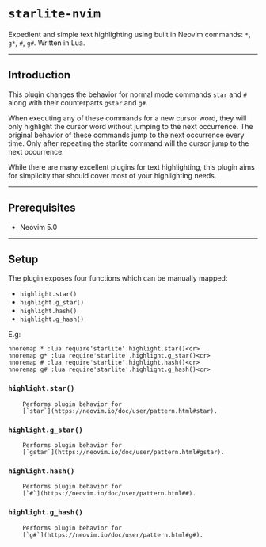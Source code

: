 # `starlite-nvim`
Expedient and simple text highlighting using built in Neovim commands: 
`*`, `g*`, `#`, `g#`. Written in Lua.

---

## Introduction

This plugin changes the behavior for normal mode commands `star` and `#`
along with their counterparts `gstar` and `g#`.

When executing any of these commands for a new cursor word, they will only
highlight the cursor word without jumping to the next occurrence. The
original behavior of these commands jump to the next occurrence every time.
Only after repeating the starlite command will the cursor jump to the next
occurrence.

While there are many excellent plugins for text highlighting, this plugin aims
for simplicity that should cover most of your highlighting needs.

---

## Prerequisites

- Neovim 5.0

---

## Setup

The plugin exposes four functions which can be manually mapped:

- `highlight.star()`
- `highlight.g_star()`
- `highlight.hash()`
- `highlight.g_hash()`

E.g:

```vim
nnoremap * :lua require'starlite'.highlight.star()<cr>
nnoremap g* :lua require'starlite'.highlight.g_star()<cr>
nnoremap # :lua require'starlite'.highlight.hash()<cr>
nnoremap g# :lua require'starlite'.highlight.g_hash()<cr>
```

### `highlight.star()`

        Performs plugin behavior for
        [`star`](https://neovim.io/doc/user/pattern.html#star).

### `highlight.g_star()`

        Performs plugin behavior for
        [`gstar`](https://neovim.io/doc/user/pattern.html#gstar).

### `highlight.hash()`

        Performs plugin behavior for
        [`#`](https://neovim.io/doc/user/pattern.html##).

### `highlight.g_hash()`

        Performs plugin behavior for
        [`g#`](https://neovim.io/doc/user/pattern.html#g#).
